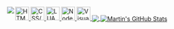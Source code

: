 <a href="https://discord.com/users/477870815581569034"><img align="left" src="https://lanyard.cnrad.dev/api/477870815581569034?bg=23283d&borderRadius=8px&hideDiscrim=true"/></a>


<a href="https://www.w3schools.com/html/">
  <img  alt="HTML5" width="32px" src="https://cdn.icon-icons.com/icons2/2107/PNG/512/file_type_html_icon_130541.png" />
</a>
<a href="https://www.w3schools.com/css/">
  <img  alt="CSS/SCSS" width="32px" src="https://cdn1.iconfinder.com/data/icons/logotypes/32/badge-css-3-512.png" />
</a>
<a href="https://www.lua.org/">
  <img  alt="LUA" width="32px" src="https://th.bing.com/th/id/R.a297185a3245a2d7c00629823392dcfc?rik=O8pZW8O0aJqH%2fg&riu=http%3a%2f%2f3.bp.blogspot.com%2f-JsoEu_pPL4M%2fUouRoSsWjII%2fAAAAAAAAAJc%2fH9v0lM9nzyg%2fs1600%2f600px-lua-logo-nolabel-svg.png&ehk=cYV7wlyLEX7shHHKajDuy6aUQhnxq4pc4iAh656hxOo%3d&risl=&pid=ImgRaw&r=0" />
</a>
<a href="https://nodejs.org/en/">
  <img  alt="NodeJS" width="32px" src="https://brandslogos.com/wp-content/uploads/thumbs/nodejs-icon-logo.png" />
</a>
<a href="https://code.visualstudio.com/">
  <img  alt="Visual Studio Code" width="32px" src="https://upload.wikimedia.org/wikipedia/commons/thumb/9/9a/Visual_Studio_Code_1.35_icon.svg/2048px-Visual_Studio_Code_1.35_icon.svg.png" />
</a>


<a href="https://github.com/djraymond/djraymond">
  <img align="center" src="https://github-readme-stats.vercel.app/api/top-langs/?username=djraymond&hide=java,html,tex&title_color=ffffff&text_color=c9cacc&icon_color=2bbc8a&bg_color=1d1f21&langs_count=3" />
</a>
<a href="https://github.com/djraymond/djraymond">
  <img align="center" src="https://github-readme-stats.vercel.app/api?username=djraymond&show_icons=true&line_height=27&count_private=true&title_color=ffffff&text_color=c9cacc&icon_color=2bbc8a&bg_color=1d1f21" alt="Martin's GitHub Stats" />
</a>
